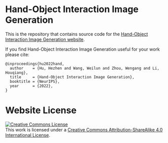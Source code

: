 # Hand-Object Interaction Image Generation

This is the repository that contains source code for the [Hand-Object Interaction Image Generation website](https://play-with-HOI-generation.github.io).

If you find Hand-Object Interaction Image Generation useful for your work please cite:
```
@inproceedings{hu2022hand,
  author    = {Hu, Hezhen and Wang, Weilun and Zhou, Wengang and Li, Houqiang},
  title     = {Hand-Object Interaction Image Generation},
  booktitle = {NeurIPS},
  year      = {2022},
}
```

# Website License
<a rel="license" href="http://creativecommons.org/licenses/by-sa/4.0/"><img alt="Creative Commons License" style="border-width:0" src="https://i.creativecommons.org/l/by-sa/4.0/88x31.png" /></a><br />This work is licensed under a <a rel="license" href="http://creativecommons.org/licenses/by-sa/4.0/">Creative Commons Attribution-ShareAlike 4.0 International License</a>.
